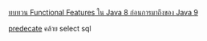  [ทบทวน Functional Features ใน Java 8 ก่อนการมาถึงของ Java 9](https://developers.ascendcorp.com/%E0%B8%97%E0%B8%9A%E0%B8%97%E0%B8%A7%E0%B8%99-functional-features-%E0%B9%83%E0%B8%99-java-8-%E0%B8%81%E0%B9%88%E0%B8%AD%E0%B8%99%E0%B8%81%E0%B8%B2%E0%B8%A3%E0%B8%A1%E0%B8%B2%E0%B8%96%E0%B8%B6%E0%B8%87%E0%B8%82%E0%B8%AD%E0%B8%87-java-9-b0065aa584b3)


[predecate](https://zengcode.medium.com/how-to-use-predicate-in-java-8-e2554c96935)  คล้าย select sql
